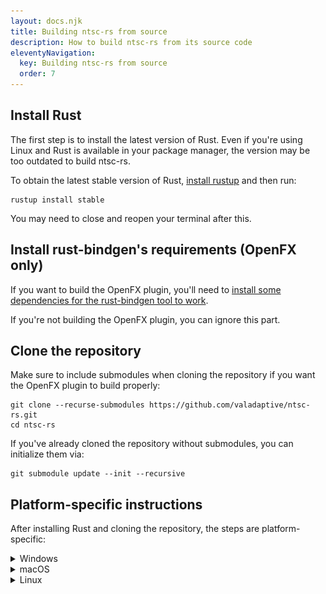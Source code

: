 ```yaml
---
layout: docs.njk
title: Building ntsc-rs from source
description: How to build ntsc-rs from its source code
eleventyNavigation:
  key: Building ntsc-rs from source
  order: 7
---
```


## Install Rust

The first step is to install the latest version of Rust. Even if you're using Linux and Rust is available in your package manager, the version may be too outdated to build ntsc-rs.

To obtain the latest stable version of Rust, [install rustup](https://rustup.rs/) and then run:
```
rustup install stable
```
You may need to close and reopen your terminal after this.

## Install rust-bindgen's requirements (OpenFX only)

If you want to build the OpenFX plugin, you'll need to [install some dependencies for the rust-bindgen tool to work](https://rust-lang.github.io/rust-bindgen/requirements.html).

If you're not building the OpenFX plugin, you can ignore this part.

## Clone the repository

Make sure to include submodules when cloning the repository if you want the OpenFX plugin to build properly:
```
git clone --recurse-submodules https://github.com/valadaptive/ntsc-rs.git
cd ntsc-rs
```

If you've already cloned the repository without submodules, you can initialize them via:
```
git submodule update --init --recursive
```

## Platform-specific instructions

After installing Rust and cloning the repository, the steps are platform-specific:

<details>
<summary>Windows</summary>

1. Download and run the [MSVC versions of the runtime and development GStreamer installers](https://gstreamer.freedesktop.org/download/#windows) (only necessary for the standalone application).
   - For H.264 encoding, you'll need to change the installation options, and select "GStreamer 1.0 codecs under the GPL license and/or with patents issues", "GStreamer 1.0 restricted codecs with potential patent issues in some countries", "GStreamer 1.0 libav wrapper", and "GStreamer 1.0 plugins for encoding". Probably only one of those is necessary, but I'm not sure which one.

      <img src="/assets/images/gst-win-install.png" alt="The GStreamer Windows installer." class="thumbnail" style="width: 260px">

2. If you installed GStreamer, follow their [instructions for setting the `PATH` environment variable](https://crates.io/crates/gstreamer#windows).
   Currently, those instructions don't provide instructions for PowerShell--in such a case, you can set `PATH` via:
   ```
   $Env:PATH += ";C:\gstreamer\1.0\msvc_x86_64\bin"
   ```
   (replace the path with the actual install location of GStreamer.)

3. Build the standalone app, OpenFX plugin, and/or After Effects plugin:
   ```
   # Build the standalone app (the output will be `target/release/ntsc-rs-standalone`)
   # Note that `ntsc-rs-launcher` won't work--it's only meant for the downloadable distribution
   cargo build -p gui --release

   # Build the OpenFX plugin (the output will be `crates/openfx-plugin/build/NtscRs.ofx.bundle`)
   cargo xtask build-ofx-plugin --release

   # Build the After Effects plugin (the output will be `target/release/ae_plugin.dll`)
   # To install it, copy + rename the .dll to `C:\Program Files\Adobe\Common\Plug-ins\7.0\MediaCore\ntsc-rs-ae.aex`
   cargo build -p ae-plugin --release
   ```
</details>

<details>
<summary>macOS</summary>

1. Install [brew](https://brew.sh/) and use it to install GStreamer (only necessary for the standalone application):
   ```
   brew install --cask gstreamer-runtime
   brew install --cask gstreamer-development
   ```

2. Add the GStreamer tooling to your PATH (only necessary for the standalone application):
   ```
   export PATH=$PATH:/Library/Frameworks/GStreamer.framework/Versions/1.0/bin
   export PKG_CONFIG_PATH=/Library/Frameworks/GStreamer.framework/Versions/1.0/lib/pkgconfig
   ```

3. Build the standalone app, OpenFX plugin, and/or After Effects plugin:
   ```
   # To build the standalone app (output will be in the `build` folder)
   cargo xtask macos-bundle --release

   # To build the OpenFX plugin (output will be in `crates/openfx-plugin/build`)
   cargo xtask build-ofx-plugin --macos-universal --release

   # To build the After Effects plugin (output will be in the `build` folder)
   cargo xtask macos-ae-plugin --macos-universal --release
   ```
</details>

<details>
<summary>Linux</summary>

1. Install the dependencies listed in the [standalone installation instructions](../standalone-installation#installation-linux).

2. In addition to the GStreamer runtime packages listed in the above step, you'll need to install the GStreamer development packages:
    - For **Ubuntu, Debian, and Linux Mint**:
      ```
      sudo apt-get install libgstreamer1.0-dev libgstreamer-plugins-base1.0-dev
      ```
    - For **Fedora**:
      ```
      sudo dnf install gstreamer1-devel gstreamer1-plugins-base-devel
      ```
    - For **Arch**, the development files are included with the packages already.

3. Build the standalone app and OpenFX plugin:
   ```
   # Build the standalone app (the output will be `target/release/ntsc-rs-standalone`)
   cargo build -p gui --release

   # To build the OpenFX plugin (output will be in `crates/openfx-plugin/build`)
   cargo xtask build-ofx-plugin --release
   ```
